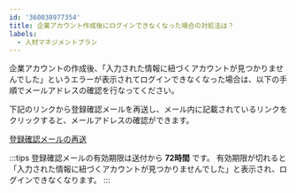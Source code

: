 ```yaml
---
id: '360038977354'
title: 企業アカウント作成後にログインできなくなった場合の対処法は？
labels:
  - 人材マネジメントプラン
---
```

企業アカウントの作成後、「入力された情報に紐づくアカウントが見つかりませんでした」というエラーが表示されてログインできなくなった場合は、以下の手順でメールアドレスの確認を行なってください。

下記のリンクから登録確認メールを再送し、メール内に記載されているリンクをクリックすると、メールアドレスの確認ができます。

[登録確認メールの再送](https://app.smarthr.jp/account/confirm/resend)

:::tips
登録確認メールの有効期限は送付から **72時間** です。
有効期限が切れると「入力された情報に紐づくアカウントが見つかりませんでした」と表示され、ログインできなくなります。
:::
